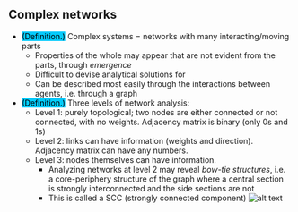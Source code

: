 ## Complex networks
- <span style="background-color: #03cafc; color: black;">(Definition.)</span> Complex systems = networks with many interacting/moving parts
    - Properties of the whole may appear that are not evident from the parts, through *emergence*
    - Difficult to devise analytical solutions for
    - Can be described most easily through the interactions between agents, i.e. through a graph
- <span style="background-color: #03cafc; color: black;">(Definition.)</span> Three levels of network analysis:
    - Level 1: purely topological; two nodes are either connected or not connected, with no weights. Adjacency matrix is binary (only 0s and 1s)
    - Level 2: links can have information (weights and direction). Adjacency matrix can have any numbers.
    - Level 3: nodes themselves can have information.
        - Analyzing networks at level 2 may reveal *bow-tie structures*, i.e. a core-periphery structure of the graph where a central section is strongly interconnected and the side sections are not
        - This is called a SCC (strongly connected component)
        ![alt text](image-1.png)